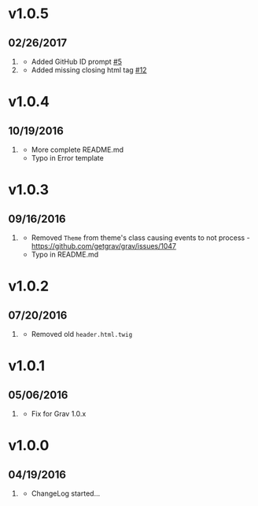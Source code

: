 # v1.0.5
## 02/26/2017

1. [](#improved)
    * Added GitHub ID prompt [#5](https://github.com/getgrav/grav-plugin-devtools/pull/5)
1. [](#bugfix)
    * Added missing closing html tag [#12](https://github.com/getgrav/grav-plugin-devtools/pull/12)

# v1.0.4
## 10/19/2016

1. [](#improved)
    * More complete README.md
    * Typo in Error template

# v1.0.3
## 09/16/2016

1. [](#bugfix)
    * Removed `Theme` from theme's class causing events to not process - https://github.com/getgrav/grav/issues/1047
    * Typo in README.md

# v1.0.2
## 07/20/2016

1. [](#bugfix)
    * Removed old `header.html.twig`

# v1.0.1
## 05/06/2016

1. [](#bugfix)
    * Fix for Grav 1.0.x

# v1.0.0
## 04/19/2016

1. [](#new)
    * ChangeLog started...
